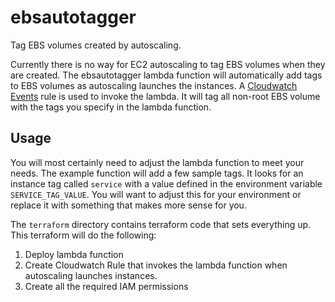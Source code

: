 # ebsautotagger

Tag EBS volumes created by autoscaling.

Currently there is no way for EC2 autoscaling to tag EBS volumes when they are
created. The ebsautotagger lambda function will automatically add tags to EBS
volumes as autoscaling launches the instances. A [Cloudwatch Events](https://docs.aws.amazon.com/AmazonCloudWatch/latest/events/WhatIsCloudWatchEvents.html)
rule is used to invoke the lambda. It will tag all non-root EBS volume with the
tags you specify in the lambda function.

## Usage

You will most certainly need to adjust the lambda function to meet your needs. The
example function will add a few sample tags. It looks for an instance tag called
`service` with a value defined in the environment variable `SERVICE_TAG_VALUE`.
You will want to adjust this for your environment or replace it with something that
makes more sense for you.

The `terraform` directory contains terraform code that sets everything up. This
terraform will do the following:

  1. Deploy lambda function
  1. Create Cloudwatch Rule that invokes the lambda function when autoscaling
     launches instances.
  1. Create all the required IAM permissions

